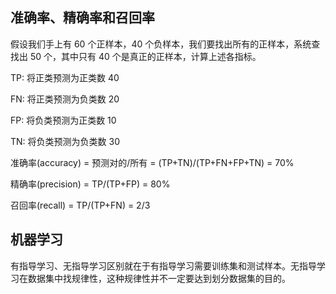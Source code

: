## 准确率、精确率和召回率

假设我们手上有 60 个正样本，40 个负样本，我们要找出所有的正样本，系统查找出 50 个，其中只有 40 个是真正的正样本，计算上述各指标。

TP: 将正类预测为正类数 40

FN: 将正类预测为负类数 20

FP: 将负类预测为正类数 10

TN: 将负类预测为负类数 30


准确率(accuracy) = 预测对的/所有 = (TP+TN)/(TP+FN+FP+TN) = 70%

精确率(precision) = TP/(TP+FP) = 80%

召回率(recall) = TP/(TP+FN) = 2/3

## 机器学习

有指导学习、无指导学习区别就在于有指导学习需要训练集和测试样本。无指导学习在数据集中找规律性，这种规律性并不一定要达到划分数据集的目的。